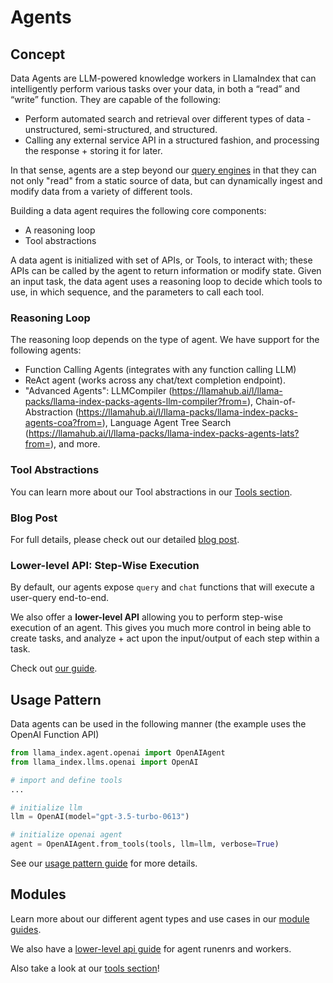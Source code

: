 # Agents

## Concept

Data Agents are LLM-powered knowledge workers in LlamaIndex that can intelligently perform various tasks over your data, in both a “read” and “write” function. They are capable of the following:

- Perform automated search and retrieval over different types of data - unstructured, semi-structured, and structured.
- Calling any external service API in a structured fashion, and processing the response + storing it for later.

In that sense, agents are a step beyond our [query engines](../query_engine/index.md) in that they can not only "read" from a static source of data, but can dynamically ingest and modify data from a variety of different tools.

Building a data agent requires the following core components:

- A reasoning loop
- Tool abstractions

A data agent is initialized with set of APIs, or Tools, to interact with; these APIs can be called by the agent to return information or modify state. Given an input task, the data agent uses a reasoning loop to decide which tools to use, in which sequence, and the parameters to call each tool.

### Reasoning Loop

The reasoning loop depends on the type of agent. We have support for the following agents:

- Function Calling Agents (integrates with any function calling LLM)
- ReAct agent (works across any chat/text completion endpoint).
- "Advanced Agents": LLMCompiler (https://llamahub.ai/l/llama-packs/llama-index-packs-agents-llm-compiler?from=), Chain-of-Abstraction (https://llamahub.ai/l/llama-packs/llama-index-packs-agents-coa?from=), Language Agent Tree Search (https://llamahub.ai/l/llama-packs/llama-index-packs-agents-lats?from=), and more.

### Tool Abstractions

You can learn more about our Tool abstractions in our [Tools section](tools/index.md).

### Blog Post

For full details, please check out our detailed [blog post](https://medium.com/llamaindex-blog/data-agents-eed797d7972f).

### Lower-level API: Step-Wise Execution

By default, our agents expose `query` and `chat` functions that will execute a user-query end-to-end.

We also offer a **lower-level API** allowing you to perform step-wise execution of an agent. This gives you much more control in being able to create tasks, and analyze + act upon the input/output of each step within a task.

Check out [our guide](agent_runner.md).

## Usage Pattern

Data agents can be used in the following manner (the example uses the OpenAI Function API)

```python
from llama_index.agent.openai import OpenAIAgent
from llama_index.llms.openai import OpenAI

# import and define tools
...

# initialize llm
llm = OpenAI(model="gpt-3.5-turbo-0613")

# initialize openai agent
agent = OpenAIAgent.from_tools(tools, llm=llm, verbose=True)
```

See our [usage pattern guide](usage_pattern.md) for more details.

## Modules

Learn more about our different agent types and use cases in our [module guides](./modules.md).

We also have a [lower-level api guide](./agent_runner.md) for agent runenrs and workers.

Also take a look at our [tools section](tools/index.md)!
